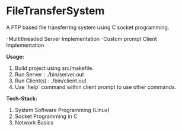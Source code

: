 # FileTransferSystem

A FTP based file transferring system using C socket programming. 

-Multithreaded Server Implementation
-Custom prompt Client Implementation

**Usage:**
1. Build project using src/makefile.
2. Run Server : ./bin/server.out <PORT>
3. Run Client(s) : ./bin/client.out <IP ADDR> <PORT>
4. Use 'help' command within client prompt to use other commands.
  
**Tech-Stack:**
1. System Software Programming (Linux)
2. Socket Programming in C
3. Network Basics
